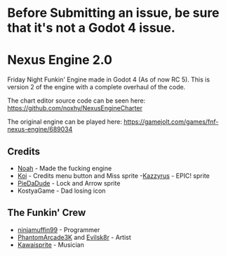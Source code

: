 # Before Submitting an issue, be sure that it's not a Godot 4 issue.

# Nexus Engine 2.0
Friday Night Funkin' Engine made in Godot 4 (As of now RC 5).
This is version 2 of the engine with a complete overhaul of the code.

The chart editor source code can be seen here: https://github.com/noxhy/NexusEngineCharter

The original engine can be played here: https://gamejolt.com/games/fnf-nexus-engine/689034

## Credits

- [Noah](https://www.youtube.com/channel/UCH5BbTqMfiO-Cxhtx3drsqA) - Made the fucking engine
- [Koi](https://twitter.com/toasted_milk_) - Credits menu button and Miss sprite
-[Kazzyrus](https://twitter.com/kazzyrus) - EPIC! sprite
- [PieDaDude](https://www.youtube.com/channel/UCrMygwD7qdqK-BCyDPenTaQ) - Lock and Arrow sprite
- KostyaGame - Dad losing icon

## The Funkin' Crew
- [ninjamuffin99](https://twitter.com/ninja_muffin99) - Programmer
- [PhantomArcade3K](https://twitter.com/phantomarcade3k) and [Evilsk8r](https://twitter.com/evilsk8r) - Artist
- [Kawaisprite](https://twitter.com/kawaisprite) - Musician
